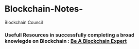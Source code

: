 # Blockchain-Notes-
Blockchain Council


### Usefull Resources in successfully completing a broad knowlegde on Blockchain  : <ins>Be A Blockchain Expert</ins>

